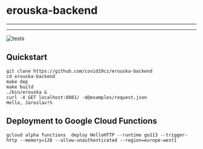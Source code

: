 # erouska-backend
----

----
![tests](https://github.com/covid19cz/erouska-backend/workflows/tests/badge.svg)

## Quickstart

```
git clone https://github.com/covid19cz/erouska-backend
cd erouska-backend
make dep
make build
./bin/erouska &
curl -X GET localhost:8081/ -d@examples/request.json
Hello, Jaroslav!%
```

## Deployment to Google Cloud Functions
```
gcloud alpha functions  deploy HelloHTTP --runtime go113 --trigger-http --memory=128 --allow-unauthenticated --region=europe-west1
```
